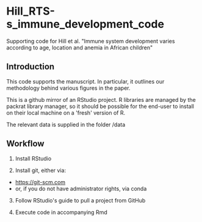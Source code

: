 # Hill_RTS-s_immune_development_code

Supporting code for Hill et al. "Immune system development varies according to age, location and anemia in African children"


## Introduction

This code supports the manuscript. In particular, it outlines our methodology behind various figures in the paper.

This is a github mirror of an RStudio project. R libraries are managed by the packrat library manager, so it should be possible for the end-user to install on their local machine on a 'fresh' version of R.

The relevant data is supplied in the folder /data

## Workflow

1. Install RStudio

2. Install git, either via:
- https://git-scm.com
- or, if you do not have administrator rights, via conda

3. Follow RStudio's guide to pull a project from GitHub

4. Execute code in accompanying Rmd
